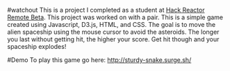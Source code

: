 #watchout
This is a project I completed as a student at [Hack Reactor Remote Beta](http://www.hackreactor.com/remote-beta). This project was worked on with a pair. This is a simple game created using Javascript, D3.js, HTML, and CSS. The goal is to move the alien spaceship using the mouse cursor to avoid the asteroids. The longer you last without getting hit, the higher your score. Get hit though and your spaceship explodes!

#Demo
To play this game go here: http://sturdy-snake.surge.sh/
